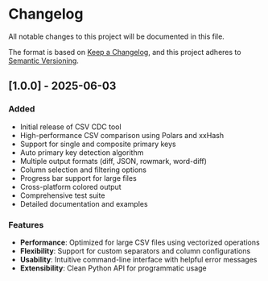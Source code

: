 # Changelog

All notable changes to this project will be documented in this file.

The format is based on [Keep a Changelog](https://keepachangelog.com/en/1.0.0/),
and this project adheres to [Semantic Versioning](https://semver.org/spec/v2.0.0.html).

## [1.0.0] - 2025-06-03

### Added
- Initial release of CSV CDC tool
- High-performance CSV comparison using Polars and xxHash
- Support for single and composite primary keys
- Auto primary key detection algorithm
- Multiple output formats (diff, JSON, rowmark, word-diff)
- Column selection and filtering options
- Progress bar support for large files
- Cross-platform colored output
- Comprehensive test suite
- Detailed documentation and examples

### Features
- **Performance**: Optimized for large CSV files using vectorized operations
- **Flexibility**: Support for custom separators and column configurations
- **Usability**: Intuitive command-line interface with helpful error messages
- **Extensibility**: Clean Python API for programmatic usage